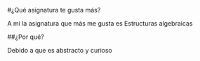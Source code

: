 
#¿Qué asignatura te gusta más?

A mi la asignatura que más me gusta es Estructuras algebraicas

##¿Por qué?

Debido a que es abstracto y curioso
